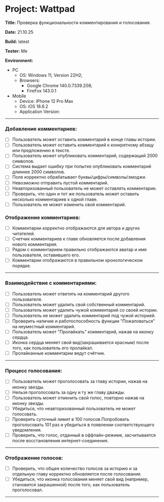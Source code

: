 # Project: Wattpad 
**Title:** Проверка функциональности комментирования и голосования.

**Date:** 21.10.25

**Build:** latest

**Tester:** Me

**Environment:**
* PC
    * OS: Windows 11, Version 22H2; 
    * Browsers: 
        * Google Chrome 140.0.7339.208;
        * FireFox 143.0.1
* Mobile
    * Device: iPhone 12 Pro Max
    * OS: iOS 18.6.2
    * Application Version:

---

### Добавление комментариев:
- [ ] Пользователь может оставить комментарий в конце главы истории.
- [ ] Пользователь может оставить комментарий к конкретному абзацу или предложению в тексте.
- [ ] Пользователь может опубликовать комментарий, содержащий 2000 символов.
- [ ] Система выдает ошибку при попытке опубликовать комментарий длиннее 2000 символов.
- [ ] Поле корректно обрабатывает буквы/цифры/символы/эмоджи.
- [ ] Невозможно отправить пустой комментарий.
- [ ] Неавторизованный пользователь не может оставлять комментарии.
- [ ] Проверить, что один и тот же пользователь может оставить несколько комментариев к одной главе.
- [ ] Пользователь не может изменить свой комментарий.
      
### Отображение комментариев:
- [ ] Комментарии корректно отображаются для автора и других читателей.
- [ ] Счетчик комментариев к главе обновляется после добавления нового комментария.
- [ ] Рядом с комментарием правильно отображаются аватар и имя пользователя, оставившего его.
- [ ] Комментарии отображаются в правильном хронологическом порядке.

---

### Взаимодействие с комментариями:
- [ ] Пользователь может ответить на комментарий другого пользователя.
- [ ] Пользователь может удалить свой собственный комментарий.
- [ ] Пользователь может удалить чужой комментарий со своей истории.
- [ ] Пользователь не может удалить комментарий под чужой историей.
- [ ] Проверить наличие и работоспособность функции "Пожаловаться" на неуместный комментарий.
- [ ] Пользователь может "Пролайкать" комментарий, нажав на иконку сердца.
- [ ] Иконка сердца меняет свой вид(закрашивается красным) после того, как пользователь его пролайкал.
- [ ] Пролайканные комментарии ведут счётчик.

---

### Процесс голосования:
- [ ] Пользователь может проголосовать за главу истории, нажав на иконку звезды.
- [ ] Нельзя проголосовать за одну и ту же главу дважды.
- [ ] Пользователь может отменить свой голос, повторно нажав на иконку звезды.
- [ ] Убедиться, что неавторизованный пользователь не может голосовать.
- [ ] Проверить суточный лимит в 100 голосов.Попробовать проголосовать 101 раз и убедиться в появлении соответствующего уведомления.
- [ ] Проверить, что голос, отданный в оффлайн-режиме, засчитывается после восстановления интернет-соединения.

---

### Отображение голосов:
- [ ] Проверить, что общее количество голосов за историю и за отдельную главу корректно обновляется после голосования.
- [ ] Убедиться, что иконка голосования меняет свой вид (например, становится закрашенной) после того, как пользователь проголосовал.

---

### 
